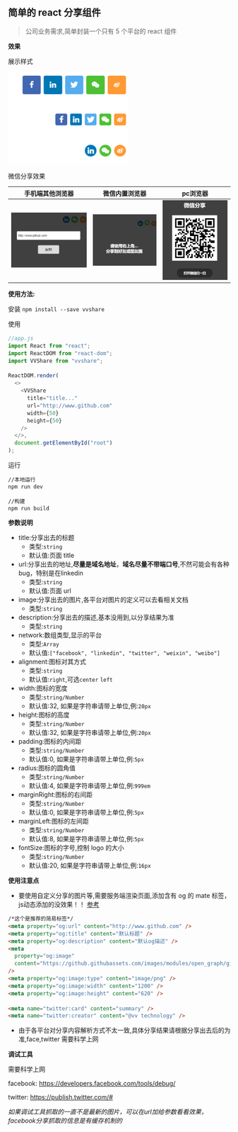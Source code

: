 ## 简单的 react 分享组件

> 公司业务需求,简单封装一个只有 5 个平台的 react 组件

**效果**  

展示样式

<img src="/src/assets/images/img1.png" alt="样式" style="zoom:70%;" />

微信分享效果

|                       手机端其他浏览器                       |                        微信内置浏览器                        |                           pc浏览器                           |
| :----------------------------------------------------------: | :----------------------------------------------------------: | :----------------------------------------------------------: |
| <img src="/src/assets/images/img2.png" alt="效果1" style="zoom:60%;" /> | <img src="/src/assets/images/img3.png" alt="效果2" style="zoom:60%;" /> | <img src="/src/assets/images/img4.png" alt="效果3" style="zoom:60%;" /> |




**使用方法:**

安装
`npm install --save vvshare`

使用

```js
//app.js
import React from "react";
import ReactDOM from "react-dom";
import VVShare from "vvshare";

ReactDOM.render(
  <>
    <VVShare
      title="title..."
      url="http://www.github.com"
      width={50}
      height={50}
    />
  </>,
  document.getElementById("root")
);
```
运行

```shell
//本地运行
npm run dev

//构建
npm run build
```



**参数说明**

- title:分享出去的标题
  - 类型:`string`
  - 默认值:页面 title
- url:分享出去的地址,**尽量是域名地址**，**域名尽量不带端口号**,不然可能会有各种 bug，特别是在linkedin
  - 类型:`string`
  - 默认值:页面 url
- image:分享出去的图片,各平台对图片的定义可以去看相关文档
  - 类型:`string`
- description:分享出去的描述,基本没用到,以分享结果为准
  - 类型:`string`
- network:数组类型,显示的平台
  - 类型:`Array`
  - 默认值:`["facebook", "linkedin", "twitter", "weixin", "weibo"]`
- alignment:图标对其方式
  - 类型:`string`
  - 默认值:`right`,可选`center` `left`
- width:图标的宽度
  - 类型:`string/Number`
  - 默认值:32, 如果是字符串请带上单位,例:`20px`
- height:图标的高度
  - 类型:`string/Number`
  - 默认值:32, 如果是字符串请带上单位,例:`20px`
- padding:图标的内间距
  - 类型:`string/Number`
  - 默认值:0, 如果是字符串请带上单位,例:`5px`
- radius:图标的圆角值
  - 类型:`string/Number`
  - 默认值:4, 如果是字符串请带上单位,例:`999em`
- marginRight:图标的右间距
  - 类型:`string/Number`
  - 默认值:0, 如果是字符串请带上单位,例:`5px`
- marginLeft:图标的左间距
  - 类型:`string/Number`
  - 默认值:8, 如果是字符串请带上单位,例:`5px`
- fontSize:图标的字号,控制 logo 的大小
  - 类型:`string/Number`
  - 默认值:20, 如果是字符串请带上单位,例:`16px`

**使用注意点**

- 要使用自定义分享的图片等,需要服务端渲染页面,添加含有 og 的 mate 标签，js动态添加的没效果！！
 [参考](https://www.jianshu.com/p/dedd9a9aff4e)

```html
/*这个是推荐的简易标签*/
<meta property="og:url" content="http://www.github.com" />
<meta property="og:title" content="默认标题" />
<meta property="og:description" content="默认og描述" />
<meta
  property="og:image"
  content="https://github.githubassets.com/images/modules/open_graph/github-octocat.png"
/>
<meta property="og:image:type" content="image/png" />
<meta property="og:image:width" content="1200" />
<meta property="og:image:height" content="620" />

<meta name="twitter:card" content="summary" />
<meta name="twitter:creator" content="@vv technology" />
```

- 由于各平台对分享内容解析方式不太一致,具体分享结果请根据分享出去后的为准,face,twitter 需要科学上网

**调试工具**

需要科学上网

facebook:
https://developers.facebook.com/tools/debug/

twitter:
https://publish.twitter.com/#

*如果调试工具抓取的一直不是最新的图片，可以在url加给参数看看效果，facebook分享抓取的信息是有缓存机制的*